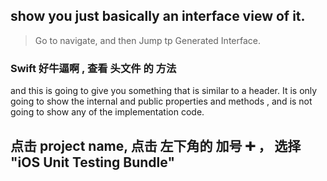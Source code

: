 
## show you just basically an interface view of it.

> Go to navigate, and then Jump tp Generated Interface.

### Swift 好牛逼啊 , 查看 头文件 的 方法

and this is going to give you something
that is similar to a  header.
It is only going to show the internal and public properties and methods , and is not going to show any of the implementation code.






## 点击 project name, 点击 左下角的 加号 ➕ ， 选择 "iOS Unit Testing Bundle"


